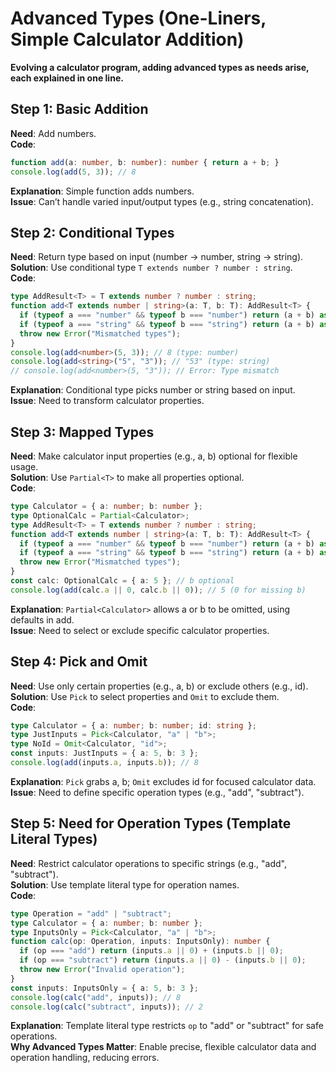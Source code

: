# Advanced Types (One-Liners, Simple Calculator Addition)
**Evolving a calculator program, adding advanced types as needs arise, each explained in one line.**

## Step 1: Basic Addition
**Need**: Add numbers.  
**Code**:
```typescript
function add(a: number, b: number): number { return a + b; }
console.log(add(5, 3)); // 8
```
**Explanation**: Simple function adds numbers.  
**Issue**: Can’t handle varied input/output types (e.g., string concatenation).

## Step 2: Conditional Types
**Need**: Return type based on input (number → number, string → string).  
**Solution**: Use conditional type `T extends number ? number : string`.  
**Code**:
```typescript
type AddResult<T> = T extends number ? number : string;
function add<T extends number | string>(a: T, b: T): AddResult<T> {
  if (typeof a === "number" && typeof b === "number") return (a + b) as AddResult<T>;
  if (typeof a === "string" && typeof b === "string") return (a + b) as AddResult<T>;
  throw new Error("Mismatched types");
}
console.log(add<number>(5, 3)); // 8 (type: number)
console.log(add<string>("5", "3")); // "53" (type: string)
// console.log(add<number>(5, "3")); // Error: Type mismatch
```
**Explanation**: Conditional type picks number or string based on input.  
**Issue**: Need to transform calculator properties.

## Step 3: Mapped Types
**Need**: Make calculator input properties (e.g., a, b) optional for flexible usage.  
**Solution**: Use `Partial<T>` to make all properties optional.  
**Code**:
```typescript
type Calculator = { a: number; b: number };
type OptionalCalc = Partial<Calculator>;
type AddResult<T> = T extends number ? number : string;
function add<T extends number | string>(a: T, b: T): AddResult<T> {
  if (typeof a === "number" && typeof b === "number") return (a + b) as AddResult<T>;
  if (typeof a === "string" && typeof b === "string") return (a + b) as AddResult<T>;
  throw new Error("Mismatched types");
}
const calc: OptionalCalc = { a: 5 }; // b optional
console.log(add(calc.a || 0, calc.b || 0)); // 5 (0 for missing b)
```
**Explanation**: `Partial<Calculator>` allows a or b to be omitted, using defaults in add.  
**Issue**: Need to select or exclude specific calculator properties.

## Step 4: Pick and Omit
**Need**: Use only certain properties (e.g., a, b) or exclude others (e.g., id).  
**Solution**: Use `Pick` to select properties and `Omit` to exclude them.  
**Code**:
```typescript
type Calculator = { a: number; b: number; id: string };
type JustInputs = Pick<Calculator, "a" | "b">;
type NoId = Omit<Calculator, "id">;
const inputs: JustInputs = { a: 5, b: 3 };
console.log(add(inputs.a, inputs.b)); // 8
```
**Explanation**: `Pick` grabs a, b; `Omit` excludes id for focused calculator data.  
**Issue**: Need to define specific operation types (e.g., "add", "subtract").

## Step 5: Need for Operation Types (Template Literal Types)
**Need**: Restrict calculator operations to specific strings (e.g., "add", "subtract").  
**Solution**: Use template literal type for operation names.  
**Code**:
```typescript
type Operation = "add" | "subtract";
type Calculator = { a: number; b: number };
type InputsOnly = Pick<Calculator, "a" | "b">;
function calc(op: Operation, inputs: InputsOnly): number {
  if (op === "add") return (inputs.a || 0) + (inputs.b || 0);
  if (op === "subtract") return (inputs.a || 0) - (inputs.b || 0);
  throw new Error("Invalid operation");
}
const inputs: InputsOnly = { a: 5, b: 3 };
console.log(calc("add", inputs)); // 8
console.log(calc("subtract", inputs)); // 2
```
**Explanation**: Template literal type restricts `op` to "add" or "subtract" for safe operations.  
**Why Advanced Types Matter**: Enable precise, flexible calculator data and operation handling, reducing errors.

